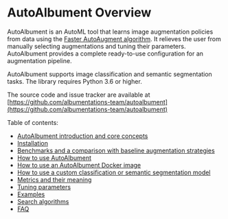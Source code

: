 # AutoAlbument Overview

AutoAlbument is an AutoML tool that learns image augmentation policies from data using the [Faster AutoAugment algorithm](https://arxiv.org/abs/1911.06987). It relieves the user from manually selecting augmentations and tuning their parameters. AutoAlbument provides a complete ready-to-use configuration for an augmentation pipeline.

AutoAlbument supports image classification and semantic segmentation tasks. The library requires Python 3.6 or higher.

The source code and issue tracker are available at [https://github.com/albumentations-team/autoalbument](https://github.com/albumentations-team/autoalbument)

Table of contents:

- [AutoAlbument introduction and core concepts](introduction.md)
- [Installation](installation.md)
- [Benchmarks and a comparison with baseline augmentation strategies](benchmarks.md)
- [How to use AutoAlbument](how_to_use.md)
- [How to use an AutoAlbument Docker image](docker.md)
- [How to use a custom classification or semantic segmentation model](custom_model.md)
- [Metrics and their meaning](metrics.md)
- [Tuning parameters](tuning_parameters.md)
- [Examples](examples/list.md)
- [Search algorithms](search_algorithms.md)
- [FAQ](faq.md)

